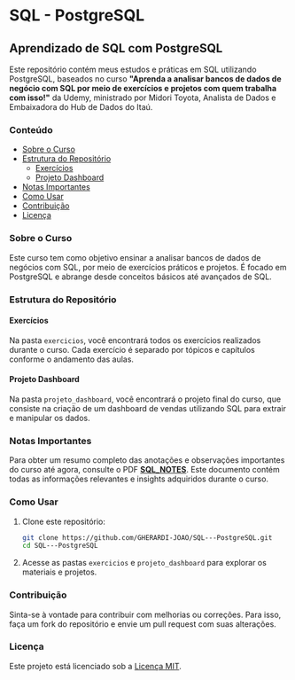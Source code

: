 # SQL - PostgreSQL

## Aprendizado de SQL com PostgreSQL

Este repositório contém meus estudos e práticas em SQL utilizando PostgreSQL, baseados no curso **"Aprenda a analisar bancos de dados de negócio com SQL por meio de exercícios e projetos com quem trabalha com isso!"** da Udemy, ministrado por Midori Toyota, Analista de Dados e Embaixadora do Hub de Dados do Itaú.

### Conteúdo

- [Sobre o Curso](#sobre-o-curso)
- [Estrutura do Repositório](#estrutura-do-repositório)
  - [Exercícios](#exercícios)
  - [Projeto Dashboard](#projeto-dashboard)
- [Notas Importantes](#notas-importantes)
- [Como Usar](#como-usar)
- [Contribuição](#contribuição)
- [Licença](#licença)

### Sobre o Curso

Este curso tem como objetivo ensinar a analisar bancos de dados de negócios com SQL, por meio de exercícios práticos e projetos. É focado em PostgreSQL e abrange desde conceitos básicos até avançados de SQL.

### Estrutura do Repositório

#### Exercícios

Na pasta `exercicios`, você encontrará todos os exercícios realizados durante o curso. Cada exercício é separado por tópicos e capítulos conforme o andamento das aulas.

#### Projeto Dashboard

Na pasta `projeto_dashboard`, você encontrará o projeto final do curso, que consiste na criação de um dashboard de vendas utilizando SQL para extrair e manipular os dados.

### Notas Importantes

Para obter um resumo completo das anotações e observações importantes do curso até agora, consulte o PDF [**SQL_NOTES**](https://github.com/GHERARDI-JOAO/SQL---PostgreSQL/blob/main/SQL_NOTES.pdf). Este documento contém todas as informações relevantes e insights adquiridos durante o curso.

### Como Usar

1. Clone este repositório:
   ```sh
   git clone https://github.com/GHERARDI-JOAO/SQL---PostgreSQL.git
   cd SQL---PostgreSQL
   ```

2. Acesse as pastas `exercicios` e `projeto_dashboard` para explorar os materiais e projetos.

### Contribuição

Sinta-se à vontade para contribuir com melhorias ou correções. Para isso, faça um fork do repositório e envie um pull request com suas alterações.

### Licença

Este projeto está licenciado sob a [Licença MIT](LICENSE).
